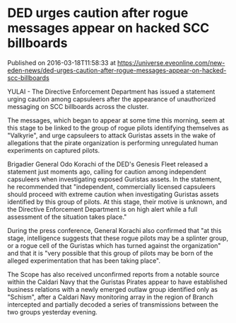 # DED urges caution after rogue messages appear on hacked SCC billboards
Published on 2016-03-18T11:58:33 at https://universe.eveonline.com/new-eden-news/ded-urges-caution-after-rogue-messages-appear-on-hacked-scc-billboards

YULAI - The Directive Enforcement Department has issued a statement urging caution among capsuleers after the appearance of unauthorized messaging on SCC billboards across the cluster.

The messages, which began to appear at some time this morning, seem at this stage to be linked to the group of rogue pilots identifying themselves as "Valkyrie", and urge capsuleers to attack Guristas assets in the wake of allegations that the pirate organization is performing unregulated human experiments on captured pilots.

Brigadier General Odo Korachi of the DED's Genesis Fleet released a statement just moments ago, calling for caution among independent capsuleers when investigating exposed Guristas assets. In the statement, he recommended that "independent, commercially licensed capsuleers should proceed with extreme caution when investigating Guristas assets identified by this group of pilots. At this stage, their motive is unknown, and the Directive Enforcement Department is on high alert while a full assessment of the situation takes place."

During the press conference, General Korachi also confirmed that "at this stage, intelligence suggests that these rogue pilots may be a splinter group, or a rogue cell of the Guristas which has turned against the organization" and that it is "very possible that this group of pilots may be born of the alleged experimentation that has been taking place".

The Scope has also received unconfirmed reports from a notable source within the Caldari Navy that the Guristas Pirates appear to have established business relations with a newly emerged outlaw group identified only as "Schism", after a Caldari Navy monitoring array in the region of Branch intercepted and partially decoded a series of transmissions between the two groups yesterday evening.
